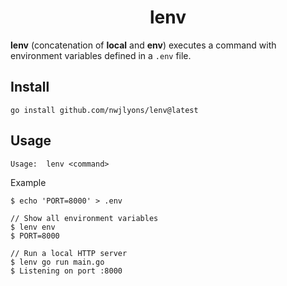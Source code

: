 <h1 align="center">lenv</h1>

**lenv** (concatenation of **local** and **env**) executes a command with environment variables defined in a `.env` file. 

## Install

    go install github.com/nwjlyons/lenv@latest
    
## Usage

    Usage:  lenv <command>
    
Example

    $ echo 'PORT=8000' > .env
    
    // Show all environment variables
    $ lenv env
    $ PORT=8000
    
    // Run a local HTTP server
    $ lenv go run main.go
    $ Listening on port :8000
